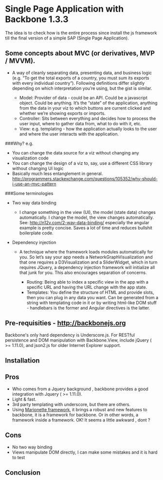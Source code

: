 # Single Page Application with Backbone 1.3.3

The idea is to check how is the entire process since install the js framework till the final version
of a simple SAP (Single Page Application).

## Some concepts about MVC (or derivatives, MVP / MVVM).

* A way of cleanly separating data, presenting data, and business logic (e.g. “To get the total exports of a country, you must sum its exports with every individual country”). Following definitions differ slightly depending on which interpretation you’re using, but the gist is similar.

	+ Model: Provider of data - could be an API. Could be a javascript object. Could be anything. It’s the “state” of the application, anything from the data in your viz to which buttons are current clicked and whether we’re showing exports or imports.
	+ Controller: Sits between everything and decides how to process the user input, where to gather data from, what to do with it, etc.
	+ View: e.g. templating - how the application actually looks to the user and where the user interacts with the application.

###Why? e.g.

* You can change the data source for a viz without changing any visualization code
* You can change the design of a viz to, say, use a different CSS library without changing UI logic
* Basically much less entanglement in general. http://programmers.stackexchange.com/questions/105352/why-should-i-use-an-mvc-pattern

###Some terminologies

* Two way data binding
	- I change something in the view (UI), the model (state data) changes automatically. I change the model, the view changes automatically. See: http://n12v.com/2-way-data-binding/ especially the angular example is pretty concise. Saves a lot of time and reduces bullshit boilerplate code.

* Dependency injection
	- A technique where the framework loads modules automatically for you. So let’s say your app needs a NetworkGraphVisualization and that one requires a D3Visualization and a SliderWidget, which in turn requires JQuery, a dependency injection framework will initialize all that junk for you. This also encourages separation of concerns.

		+ Routing: Being able to index a specific view in the app with a specific URL and having the URL change with the app state.
		+ Templates: You define the structure of HTML and provide slots, then you can plug in any data you want. Can be generated from a string with templating code in it or by writing html-like DOM stuff - handlebars is the former and Angular directives is the latter.


## Pre-requisities - http://backbonejs.org

Backbone's only hard dependency is Underscore.js. 
For RESTful persistence and DOM manipulation with Backbone.View, include jQuery ( >= 1.11.0), and json2.js for older Internet Explorer support. 


## Installation




## Pros
- Who comes from a Jquery background , backbone provides a good integration with Jquery ( >= 1.11.0). 
- Light & fast.
- 3rd party templating with underscore, but there are others.
- Using [Marionette framework](http://backbonejs.org), it brings a robust and new features to backbone, it is a framework for backbone. Or in other words, a framework inside a framework. OK! It seems a little awkward , dont ?


## Cons
- No two way binding
- Views manipulate DOM directly, I can make some mistakes and it is hard to test


## Conclusion
